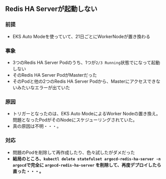 ## Redis HA Serverが起動しない
### 前提
- EKS Auto Modeを使っていて、21日ごとにWorkerNodeが置き換わる

### 事象
- 3つのRedis HA Server Podのうち、1つが`2/3 Running`状態でになって起動しない
- そのRedis HA Server PodがMasterだった
- そのPodと他の2つのRedis HA Server Podから、Masterにアクセスできないみたいなエラーが出ていた

### 原因
- トリガーとなったのは、EKS Auto ModeによるWorker Nodeの置き換え。問題となったPodがそのNodeにスケジューリングされていた。
- 真の原因は不明・・・。

### 対応
- 問題のPodを削除して再作成したり、色々試したがダメだった
- **結局のところ、`kubectl delete statefulset argocd-redis-ha-server -n argocd`で完全に `argocd-redis-ha-server` を削除して、再度デプロイしたら直った・・・。**